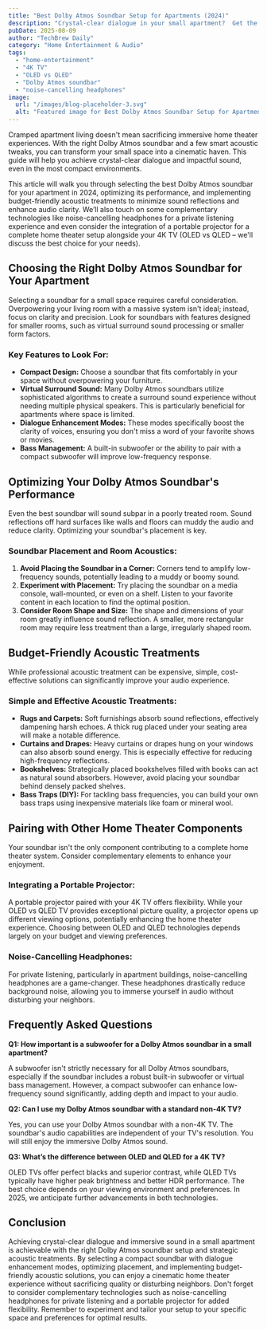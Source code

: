 ```yaml
---
title: "Best Dolby Atmos Soundbar Setup for Apartments (2024)"
description: "Crystal-clear dialogue in your small apartment?  Get the ultimate Dolby Atmos soundbar experience with budget-friendly acoustic treatments. Learn how to optimize your 4K TV setup and enjoy superior sound in 2024! Read now!"
pubDate: 2025-08-09
author: "TechBrew Daily"
category: "Home Entertainment & Audio"
tags:
  - "home-entertainment"
  - "4K TV"
  - "OLED vs QLED"
  - "Dolby Atmos soundbar"
  - "noise-cancelling headphones"
image:
  url: "/images/blog-placeholder-3.svg"
  alt: "Featured image for Best Dolby Atmos Soundbar Setup for Apartments (2024)"
---
```


Cramped apartment living doesn't mean sacrificing immersive home theater experiences.  With the right Dolby Atmos soundbar and a few smart acoustic tweaks, you can transform your small space into a cinematic haven.  This guide will help you achieve crystal-clear dialogue and impactful sound, even in the most compact environments.

This article will walk you through selecting the best Dolby Atmos soundbar for your apartment in 2024, optimizing its performance, and implementing budget-friendly acoustic treatments to minimize sound reflections and enhance audio clarity. We’ll also touch on some complementary technologies like noise-cancelling headphones for a private listening experience and even consider the integration of a portable projector for a complete home theater setup alongside your 4K TV (OLED vs QLED – we'll discuss the best choice for your needs).


## Choosing the Right Dolby Atmos Soundbar for Your Apartment

Selecting a soundbar for a small space requires careful consideration.  Overpowering your living room with a massive system isn't ideal; instead, focus on clarity and precision. Look for soundbars with features designed for smaller rooms, such as virtual surround sound processing or smaller form factors.

### Key Features to Look For:

*   **Compact Design:**  Choose a soundbar that fits comfortably in your space without overpowering your furniture.
*   **Virtual Surround Sound:** Many Dolby Atmos soundbars utilize sophisticated algorithms to create a surround sound experience without needing multiple physical speakers.  This is particularly beneficial for apartments where space is limited.
*   **Dialogue Enhancement Modes:**  These modes specifically boost the clarity of voices, ensuring you don't miss a word of your favorite shows or movies.
*   **Bass Management:** A built-in subwoofer or the ability to pair with a compact subwoofer will improve low-frequency response.

##  Optimizing Your Dolby Atmos Soundbar's Performance

Even the best soundbar will sound subpar in a poorly treated room.  Sound reflections off hard surfaces like walls and floors can muddy the audio and reduce clarity. Optimizing your soundbar's placement is key.

### Soundbar Placement and Room Acoustics:

1.  **Avoid Placing the Soundbar in a Corner:** Corners tend to amplify low-frequency sounds, potentially leading to a muddy or boomy sound.
2.  **Experiment with Placement:** Try placing the soundbar on a media console, wall-mounted, or even on a shelf. Listen to your favorite content in each location to find the optimal position.
3.  **Consider Room Shape and Size:** The shape and dimensions of your room greatly influence sound reflection. A smaller, more rectangular room may require less treatment than a large, irregularly shaped room.


## Budget-Friendly Acoustic Treatments

While professional acoustic treatment can be expensive, simple, cost-effective solutions can significantly improve your audio experience.

### Simple and Effective Acoustic Treatments:

*   **Rugs and Carpets:** Soft furnishings absorb sound reflections, effectively dampening harsh echoes. A thick rug placed under your seating area will make a notable difference.
*   **Curtains and Drapes:** Heavy curtains or drapes hung on your windows can also absorb sound energy. This is especially effective for reducing high-frequency reflections.
*   **Bookshelves:** Strategically placed bookshelves filled with books can act as natural sound absorbers. However, avoid placing your soundbar behind densely packed shelves.
*   **Bass Traps (DIY):** For tackling bass frequencies, you can build your own bass traps using inexpensive materials like foam or mineral wool.


##  Pairing with Other Home Theater Components

Your soundbar isn't the only component contributing to a complete home theater system.  Consider complementary elements to enhance your enjoyment.

### Integrating a Portable Projector:

A portable projector paired with your 4K TV offers flexibility.  While your OLED vs QLED TV provides exceptional picture quality, a projector opens up different viewing options, potentially enhancing the home theater experience.  Choosing between OLED and QLED technologies depends largely on your budget and viewing preferences.

###  Noise-Cancelling Headphones:

For private listening, particularly in apartment buildings, noise-cancelling headphones are a game-changer.  These headphones drastically reduce background noise, allowing you to immerse yourself in audio without disturbing your neighbors.

## Frequently Asked Questions

**Q1:  How important is a subwoofer for a Dolby Atmos soundbar in a small apartment?**

A subwoofer isn't strictly necessary for all Dolby Atmos soundbars, especially if the soundbar includes a robust built-in subwoofer or virtual bass management. However, a compact subwoofer can enhance low-frequency sound significantly, adding depth and impact to your audio.

**Q2:  Can I use my Dolby Atmos soundbar with a standard non-4K TV?**

Yes, you can use your Dolby Atmos soundbar with a non-4K TV. The soundbar's audio capabilities are independent of your TV's resolution. You will still enjoy the immersive Dolby Atmos sound.

**Q3:  What’s the difference between OLED and QLED for a 4K TV?**

OLED TVs offer perfect blacks and superior contrast, while QLED TVs typically have higher peak brightness and better HDR performance.  The best choice depends on your viewing environment and preferences.  In 2025, we anticipate further advancements in both technologies.


## Conclusion

Achieving crystal-clear dialogue and immersive sound in a small apartment is achievable with the right Dolby Atmos soundbar setup and strategic acoustic treatments. By selecting a compact soundbar with dialogue enhancement modes, optimizing placement, and implementing budget-friendly acoustic solutions, you can enjoy a cinematic home theater experience without sacrificing quality or disturbing neighbors. Don't forget to consider complementary technologies such as noise-cancelling headphones for private listening and a portable projector for added flexibility. Remember to experiment and tailor your setup to your specific space and preferences for optimal results.